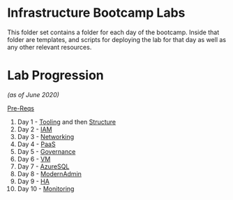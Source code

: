 # Infrastructure Bootcamp Labs

This folder set contains a folder for  each day of the bootcamp. Inside that folder are templates, and scripts for deploying the lab for that day as well as any other relevant resources.

# Lab Progression

*(as of June 2020)*

[Pre-Reqs](/InfrastructureBootcamp/00-Pre-Reqs)

1. Day 1 - [Tooling](/InfrastructureBootcamp/Tooling) and then [Structure](/InfrastructureBootcamp/Structure)
2. Day 2 - [IAM](/InfrastructureBootcamp/IAM)
3. Day 3 - [Networking](/InfrastructureBootcamp/Networking)
4. Day 4 - [PaaS](/InfrastructureBootcamp/PaaS)
5. Day 5 - [Governance](/InfrastructureBootcamp/Governance)
6. Day 6 - [VM](/InfrastructureBootcamp/VM)
7. Day 7 - [AzureSQL](/InfrastructureBootcamp/AzureSQL)
8. Day 8 - [ModernAdmin](/InfrastructureBootcamp/ModernAdmin)
9. Day 9 - [HA](/InfrastructureBootcamp/HA)
10. Day 10 - [Monitoring](/InfrastructureBootcamp/Monitoring)